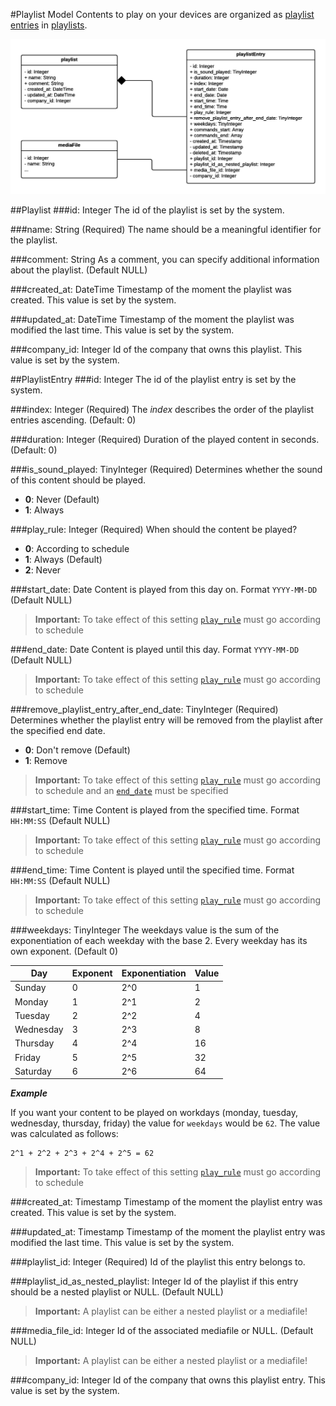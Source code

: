 #Playlist Model
Contents to play on your devices are organized as [playlist entries](#playlistentry) in [playlists](#playlist).

![playlist model class diagram](./diagram.png)

##Playlist
###id: Integer
The id of the playlist is set by the system.

###name: String (Required)
The name should be a meaningful identifier for the playlist.

###comment: String
As a comment, you can specify additional information about the playlist. (Default NULL)

###created_at: DateTime
Timestamp of the moment the playlist was created. This value is set by the system.

###updated_at: DateTime
Timestamp of the moment the playlist was modified the last time. This value is set by the system.

###company_id: Integer
Id of the company that owns this playlist. This value is set by the system.

##PlaylistEntry
###id: Integer
The id of the playlist entry is set by the system.

###index: Integer (Required)
The *index* describes the order of the playlist entries ascending. (Default: 0)

###duration: Integer (Required)
Duration of the played content in seconds. (Default: 0)

###is_sound_played: TinyInteger (Required)
Determines whether the sound of this content should be played.
- **0**: Never (Default)
- **1**: Always

###play_rule: Integer (Required)
When should the content be played?
- **0**: According to schedule
- **1**: Always (Default)
- **2**: Never

###start_date: Date
Content is played from this day on. Format `YYYY-MM-DD` (Default NULL)

>**Important:** To take effect of this setting [`play_rule`][play-rule] must go according to schedule

###end_date: Date
Content is played until this day. Format `YYYY-MM-DD` (Default NULL)

>**Important:** To take effect of this setting [`play_rule`][play-rule] must go according to schedule

###remove_playlist_entry_after_end_date: TinyInteger (Required)
Determines whether the playlist entry will be removed from the playlist after the specified end date.
- **0**: Don't remove (Default)
- **1**: Remove

>**Important:** To take effect of this setting [`play_rule`][play-rule] must go according to schedule and an [`end_date`](#end-date-date) must be specified

###start_time: Time
Content is played from the specified time. Format `HH:MM:SS` (Default NULL)

>**Important:** To take effect of this setting [`play_rule`][play-rule] must go according to schedule

###end_time: Time
Content is played until the specified time. Format `HH:MM:SS` (Default NULL)

>**Important:** To take effect of this setting [`play_rule`][play-rule] must go according to schedule

###weekdays: TinyInteger
The weekdays value is the sum of the exponentiation of each weekday with the base 2. Every weekday has its own exponent. (Default 0)

| Day | Exponent | Exponentiation | Value |
| --- | --- | --- | --- |
| Sunday | 0 | 2^0 | 1 |
| Monday | 1 | 2^1 | 2 |
| Tuesday | 2 | 2^2 | 4 |
| Wednesday | 3 | 2^3 | 8 |
| Thursday | 4 | 2^4 | 16 |
| Friday | 5 | 2^5 | 32 |
| Saturday | 6 | 2^6 | 64 |

***Example***


If you want your content to be played on workdays (monday, tuesday, wednesday, thursday, friday) the value for `weekdays` would be `62`.
The value was calculated as follows:
```
2^1 + 2^2 + 2^3 + 2^4 + 2^5 = 62
```

>**Important:** To take effect of this setting [`play_rule`][play-rule] must go according to schedule

###created_at: Timestamp
Timestamp of the moment the playlist entry was created. This value is set by the system.

###updated_at: Timestamp
Timestamp of the moment the playlist entry was modified the last time. This value is set by the system.

###playlist_id: Integer (Required)
Id of the playlist this entry belongs to. 

###playlist_id_as_nested_playlist: Integer
Id of the playlist if this entry should be a nested playlist or NULL. (Default NULL)

>**Important:** A playlist can be either a nested playlist or a mediafile!

###media_file_id: Integer
Id of the associated mediafile or NULL. (Default NULL)

>**Important:** A playlist can be either a nested playlist or a mediafile!

###company_id: Integer
Id of the company that owns this playlist entry. This value is set by the system.

[play-rule]: #play_rule-integer-required
